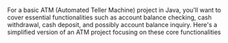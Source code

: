 For a basic ATM (Automated Teller Machine) project in Java, you'll want to cover essential functionalities such as account balance checking, cash withdrawal, cash deposit, and possibly account balance inquiry. Here's a simplified version of an ATM project focusing on these core functionalities
